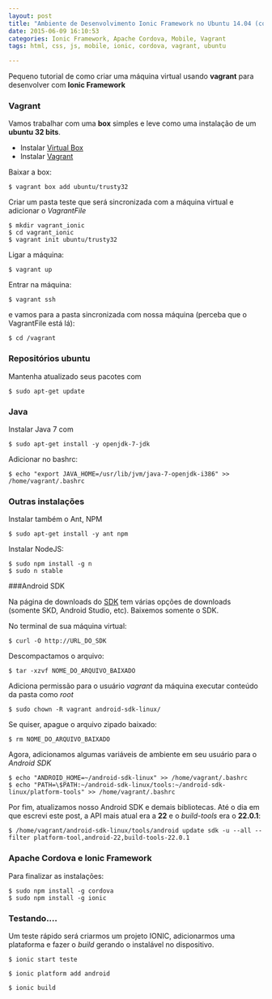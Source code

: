 ```yaml
---
layout: post
title: "Ambiente de Desenvolvimento Ionic Framework no Ubuntu 14.04 (com Vagrant)"
date: 2015-06-09 16:10:53
categories: Ionic Framework, Apache Cordova, Mobile, Vagrant
tags: html, css, js, mobile, ionic, cordova, vagrant, ubuntu

---
```


Pequeno tutorial de como criar uma máquina virtual usando **vagrant** para desenvolver
com **Ionic Framework**

### Vagrant

Vamos trabalhar com uma **box** simples e leve como uma instalação de um **ubuntu 32 bits**.

* Instalar [Virtual Box][virtual_box_download]
* Instalar [Vagrant][vagrant_download]

Baixar a box:

    $ vagrant box add ubuntu/trusty32

Criar um pasta teste que será sincronizada com a máquina virtual e adicionar o *VagrantFile*

    $ mkdir vagrant_ionic
    $ cd vagrant_ionic
    $ vagrant init ubuntu/trusty32

Ligar a máquina:

    $ vagrant up

Entrar na máquina:

    $ vagrant ssh

e vamos para a pasta sincronizada com nossa máquina (perceba que o VagrantFile está lá):

    $ cd /vagrant

### Repositórios ubuntu

Mantenha atualizado seus pacotes com

    $ sudo apt-get update

### Java

Instalar Java 7 com

    $ sudo apt-get install -y openjdk-7-jdk

Adicionar no bashrc:

    $ echo "export JAVA_HOME=/usr/lib/jvm/java-7-openjdk-i386" >> /home/vagrant/.bashrc


### Outras instalações

Instalar também o Ant, NPM

    $ sudo apt-get install -y ant npm

Instalar NodeJS:

    $ sudo npm install -g n
    $ sudo n stable

###Android SDK

Na página de downloads do [SDK][android-sdk-linux] tem várias opções de downloads (somente SKD, Android Studio, etc). Baixemos somente o SDK.

No terminal de sua máquina virtual:

    $ curl -O http://URL_DO_SDK

Descompactamos o arquivo:

    $ tar -xzvf NOME_DO_ARQUIVO_BAIXADO

Adiciona permissão para o usuário *vagrant* da máquina executar conteúdo da pasta como *root*

    $ sudo chown -R vagrant android-sdk-linux/

Se quiser, apague o arquivo zipado baixado:

    $ rm NOME_DO_ARQUIVO_BAIXADO

Agora, adicionamos algumas variáveis de ambiente em seu usuário para o *Android SDK*

    $ echo "ANDROID_HOME=~/android-sdk-linux" >> /home/vagrant/.bashrc
    $ echo "PATH=\$PATH:~/android-sdk-linux/tools:~/android-sdk-linux/platform-tools" >> /home/vagrant/.bashrc

Por fim, atualizamos nosso Android SDK e demais bibliotecas. Até o dia em que escrevi
este post, a API mais atual era a **22** e o *build-tools* era o **22.0.1**:

    $ /home/vagrant/android-sdk-linux/tools/android update sdk -u --all --filter platform-tool,android-22,build-tools-22.0.1


### Apache Cordova e Ionic Framework

Para finalizar as instalações:

    $ sudo npm install -g cordova
    $ sudo npm install -g ionic


### Testando....

Um teste rápido será criarmos um projeto IONIC, adicionarmos uma plataforma e
fazer o *build* gerando o instalável no dispositivo.

    $ ionic start teste

    $ ionic platform add android

    $ ionic build


[virtual_box_download]: https://www.virtualbox.org/wiki/Downloads
[vagrant_download]: https://www.vagrantup.com/downloads.html
[android-sdk-linux]: https://developer.android.com/sdk/index.html#Other
